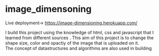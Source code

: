 # image_dimensoning
Live deployment-> <a>https://image-dimensioning.herokuapp.com/</a>
</br>

I build this project using the knowledge of html, css and javascript that I learned from different sources .
This aim of this project is to change the shape size, color and opactiy of the image that is uploaded on it.
</br>
The concept of datastructures and algorithms are also used in building 
